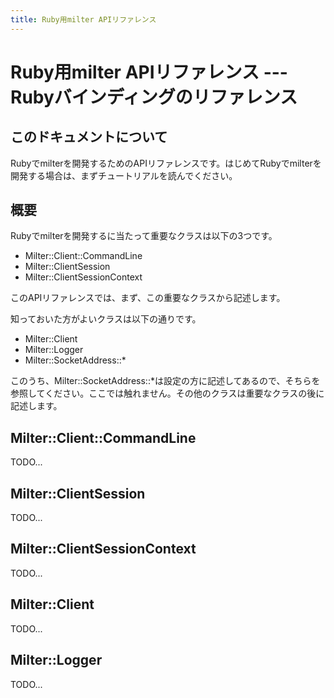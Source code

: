 ```yaml
---
title: Ruby用milter APIリファレンス
---
```


# Ruby用milter APIリファレンス --- Rubyバインディングのリファレンス

## このドキュメントについて

Rubyでmilterを開発するためのAPIリファレンスです。はじめてRubyでmilterを開発する場合は、まずチュートリアルを読んでください。

## 概要

Rubyでmilterを開発するに当たって重要なクラスは以下の3つです。

* Milter::Client::CommandLine
* Milter::ClientSession
* Milter::ClientSessionContext

このAPIリファレンスでは、まず、この重要なクラスから記述します。

知っておいた方がよいクラスは以下の通りです。

* Milter::Client
* Milter::Logger
* Milter::SocketAddress::*

このうち、Milter::SocketAddress::*は設定の方に記述してあるので、そちらを参照してください。ここでは触れません。その他のクラスは重要なクラスの後に記述します。

## Milter::Client::CommandLine

TODO...

## Milter::ClientSession

TODO...

## Milter::ClientSessionContext

TODO...

## Milter::Client

TODO...

## Milter::Logger

TODO...


